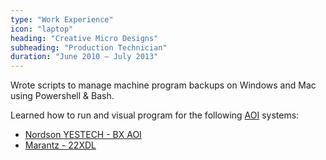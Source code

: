 ```yaml
---
type: "Work Experience"
icon: "laptop"
heading: "Creative Micro Designs"
subheading: "Production Technician"
duration: "June 2010 – July 2013"
---
```


Wrote scripts to manage machine program backups on Windows and Mac using Powershell &amp; Bash.

Learned how to run and visual program for the following [AOI](https://en.wikipedia.org/wiki/Automated_optical_inspection) systems:

* [Nordson YESTECH - BX AOI](http://www.nordson.com/en/divisions/yestech/products/automated-optical-inspection-systems/bx-aoi)
* [Marantz - 22XDL](http://marantz-electronics.com/desktop-aoi-systems-powerspector/)